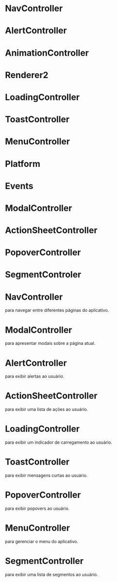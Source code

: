 # NavController 

# AlertController

# AnimationController

# Renderer2

# LoadingController 

# ToastController

# MenuController

# Platform

# Events

# ModalController

# ActionSheetController

# PopoverController

# SegmentControler


# NavController 
para navegar entre diferentes páginas do aplicativo.

# ModalController 
para apresentar modais sobre a página atual.

# AlertController 
para exibir alertas ao usuário.

# ActionSheetController 
para exibir uma lista de ações ao usuário.

# LoadingController 

para exibir um indicador de carregamento ao usuário.

# ToastController 
para exibir mensagens curtas ao usuário.

# PopoverController 

para exibir popovers ao usuário.

# MenuController 
para gerenciar o menu do aplicativo.

# SegmentController 
para exibir uma lista de segmentos ao usuário.
